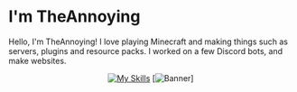 # I'm TheAnnoying

Hello, I'm TheAnnoying! I love playing Minecraft and making things such as servers, plugins and resource packs. I worked on a few Discord bots, and make websites.

<div align="center">
  
  [![My Skills](https://skillicons.dev/icons?i=js,html,css,ps,tailwind,vscode "My Skills")](https://theannoying.github.io)
  [![Banner](https://theannoying.github.io/assets/cutbanner.png "Banner")]

</div>
